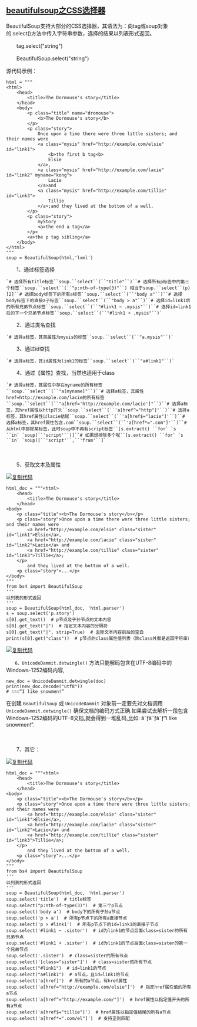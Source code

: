 ## [beautifulsoup之CSS选择器](https://www.cnblogs.com/kongzhagen/p/6472746.html)

BeautifulSoup支持大部分的CSS选择器，其语法为：向tag或soup对象的.select()方法中传入字符串参数，选择的结果以列表形式返回。

　　tag.select("string")

　　BeautifulSoup.select("string")

 

源代码示例：

```
html = """
<html>
    <head>
        <title>The Dormouse's story</title>
    </head>
    <body>
        <p class="title" name="dromouse">
            <b>The Dormouse's story</b>
        </p>
        <p class="story">
            Once upon a time there were three little sisters; and their names were
            <a class="mysis" href="http://example.com/elsie" id="link1">
                <b>the first b tag<b>
                Elsie
            </a>,
            <a class="mysis" href="http://example.com/lacie" id="link2" myname="kong">
                Lacie
            </a>and
            <a class="mysis" href="http://example.com/tillie" id="link3">
                Tillie
            </a>;and they lived at the bottom of a well.
        </p>
        <p class="story">
            myStory
            <a>the end a tag</a>
        </p>
        <a>the p tag sibling</a>
    </body>
</html>
"""
soup = BeautifulSoup(html,'lxml')
```

　　1、通过标签选择

```
`# 选择所有title标签``soup.``select``(``"title"``)``# 选择所有p标签中的第三个标签``soup.``select``(``"p:nth-of-type(3)"``) 相当于soup.``select``(p)[2]``# 选择body标签下的所有a标签``soup.``select``(``"body a"``)``# 选择body标签下的直接a子标签``soup.``select``(``"body > a"``)``# 选择id=link1后的所有兄弟节点标签``soup.``select``(``"#link1 ~ .mysis"``)``# 选择id=link1后的下一个兄弟节点标签``soup.``select``(``"#link1 + .mysis"``)`
```

　　2、通过类名查找

```
`# 选择a标签，其类属性为mysis的标签``soup.``select``(``"a.mysis"``)`
```

　　3、通过id查找

```
`# 选择a标签，其id属性为link1的标签``soup.``select``(``"a#link1"``)`
```

　　4、通过【属性】查找，当然也适用于class

```
`# 选择a标签，其属性中存在myname的所有标签``soup.``select``(``"a[myname]"``)``# 选择a标签，其属性href=http://example.com/lacie的所有标签``soup.``select``(``"a[href='http://example.com/lacie']"``)``# 选择a标签，其href属性以http开头``soup.``select``(``'a[href^="http"]'``)``# 选择a标签，其href属性以lacie结尾``soup.``select``(``'a[href$="lacie"]'``)``# 选择a标签，其href属性包含.com``soup.``select``(``'a[href*=".com"]'``)``# 从html中排除某标签，此时soup中不再有script标签``[s.extract() ``for` `s ``in` `soup(``'script'``)]``# 如果想排除多个呢``[s.extract() ``for` `s ``in` `soup([``'script'``,``'fram'``]`
```

　　

　　5、获取文本及属性

[![复制代码](https://common.cnblogs.com/images/copycode.gif)](javascript:void(0);)

```
html_doc = """<html>
    <head>
        <title>The Dormouse's story</title>
    </head>
<body>
    <p class="title"><b>The Dormouse's story</b></p>
    <p class="story">Once upon a time there were three little sisters; and their names were
        <a href="http://example.com/elsie" class="sister" id="link1">Elsie</a>,
        <a href="http://example.com/lacie" class="sister" id="link2">Lacie</a> and
        <a href="http://example.com/tillie" class="sister" id="link3">Tillie</a>;
    </p>
        and they lived at the bottom of a well.
    <p class="story">...</p>
</body>
"""
from bs4 import BeautifulSoup
'''
以列表的形式返回
'''
soup = BeautifulSoup(html_doc, 'html.parser')
s = soup.select('p.story')
s[0].get_text()  # p节点及子孙节点的文本内容
s[0].get_text("|")  # 指定文本内容的分隔符
s[0].get_text("|", strip=True)  # 去除文本内容前后的空白
print(s[0].get("class"))  # p节点的class属性值列表（除class外都是返回字符串）
```

[![复制代码](https://common.cnblogs.com/images/copycode.gif)](javascript:void(0);)

 

`　　6、UnicodeDammit.detwingle()` 方法只能解码包含在UTF-8编码中的Windows-1252编码内容,

```
new_doc = UnicodeDammit.detwingle(doc)
print(new_doc.decode("utf8"))
# ☃☃☃“I like snowmen!”
```

在创建 `BeautifulSoup` 或 `UnicodeDammit` 对象前一定要先对文档调用 `UnicodeDammit.detwingle()` 确保文档的编码方式正确.如果尝试去解析一段包含Windows-1252编码的UTF-8文档,就会得到一堆乱码,比如: â˜ƒâ˜ƒâ˜ƒ“I like snowmen!”.

　　

　　7、其它：

[![复制代码](https://common.cnblogs.com/images/copycode.gif)](javascript:void(0);)

```
html_doc = """<html>
    <head>
        <title>The Dormouse's story</title>
    </head>
<body>
    <p class="title"><b>The Dormouse's story</b></p>
    <p class="story">Once upon a time there were three little sisters; and their names were
        <a href="http://example.com/elsie" class="sister" id="link1">Elsie</a>,
        <a href="http://example.com/lacie" class="sister" id="link2">Lacie</a> and
        <a href="http://example.com/tillie" class="sister" id="link3">Tillie</a>;
    </p>
        and they lived at the bottom of a well.
    <p class="story">...</p>
</body>
"""
from bs4 import BeautifulSoup
'''
以列表的形式返回
'''
soup = BeautifulSoup(html_doc, 'html.parser')
soup.select('title')  # title标签
soup.select("p:nth-of-type(3)")  # 第三个p节点
soup.select('body a')  # body下的所有子孙a节点
soup.select('p > a')  # 所有p节点下的所有a直接节点
soup.select('p > #link1')  # 所有p节点下的id=link1的直接子节点
soup.select('#link1 ~ .sister')  # id为link1的节点后面class=sister的所有兄弟节点
soup.select('#link1 + .sister')  # id为link1的节点后面class=sister的第一个兄弟节点
soup.select('.sister')  # class=sister的所有节点
soup.select('[class="sister"]')  # class=sister的所有节点
soup.select("#link1")  # id=link1的节点
soup.select("a#link1")  # a节点，且id=link1的节点
soup.select('a[href]')  # 所有的a节点，有href属性
soup.select('a[href="http://example.com/elsie"]')  # 指定href属性值的所有a节点
soup.select('a[href^="http://example.com/"]')  # href属性以指定值开头的所有a节点
soup.select('a[href$="tillie"]')  # href属性以指定值结尾的所有a节点
soup.select('a[href*=".com/el"]')  # 支持正则匹配
```